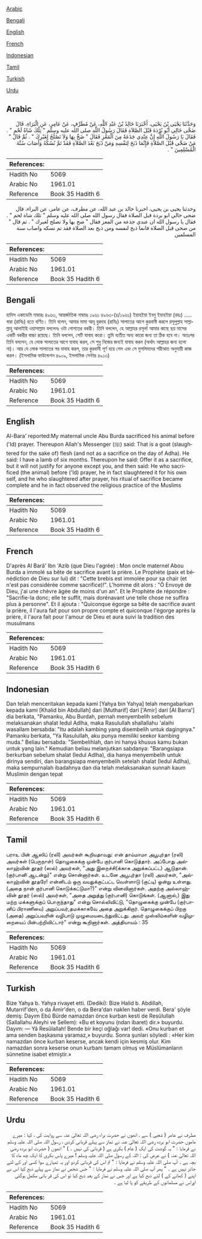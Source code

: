 [Arabic](#arabic)

[Bengali](#bengali)

[English](#english)

[French](#french)

[Indonesian](#indonesian)

[Tamil](#tamil)

[Turkish](#turkish)

[Urdu](#urdu)

## Arabic


<div dir="rtl" lang="ar" style={{fontSize:'larger',backgroundColor:'#f8f9fa',padding:20}}>
وَحَدَّثَنَا يَحْيَى بْنُ يَحْيَى، أَخْبَرَنَا خَالِدُ بْنُ عَبْدِ اللَّهِ، عَنْ مُطَرِّفٍ، عَنْ عَامِرٍ، عَنِ الْبَرَاءِ، قَالَ ضَحَّى خَالِي أَبُو بُرْدَةَ قَبْلَ الصَّلاَةِ فَقَالَ رَسُولُ اللَّهِ صلى الله عليه وسلم ‏"‏ تِلْكَ شَاةُ لَحْمٍ ‏"‏ ‏.‏ فَقَالَ يَا رَسُولَ اللَّهِ إِنَّ عِنْدِي جَذَعَةً مِنَ الْمَعْزِ فَقَالَ ‏"‏ ضَحِّ بِهَا وَلاَ تَصْلُحُ لِغَيْرِكَ ‏"‏ ‏.‏ ثُمَّ قَالَ ‏"‏ مَنْ ضَحَّى قَبْلَ الصَّلاَةِ فَإِنَّمَا ذَبَحَ لِنَفْسِهِ وَمَنْ ذَبَحَ بَعْدَ الصَّلاَةِ فَقَدْ تَمَّ نُسُكُهُ وَأَصَابَ سُنَّةَ الْمُسْلِمِينَ ‏"‏ ‏.‏
</div>
<div style={{backgroundColor:'#f8f9fa',padding:20, marginBottom: 10}}><table> <thead> <tr> <th>References:</th> <th></th> </tr> </thead> <tbody><tr><td>Hadith No</td><td>5069</td></tr><tr><td>Arabic No</td><td>1961.01</td></tr><tr><td>Reference</td><td>Book 35 Hadith 6</td></tr></tbody></table></div>


<div dir="rtl" lang="ar" style={{fontSize:'larger',backgroundColor:'#f8f9fa',padding:20}}>
وحدثنا يحيى بن يحيى، اخبرنا خالد بن عبد الله، عن مطرف، عن عامر، عن البراء، قال ضحى خالي ابو بردة قبل الصلاة فقال رسول الله صلى الله عليه وسلم " تلك شاة لحم " . فقال يا رسول الله ان عندي جذعة من المعز فقال " ضح بها ولا تصلح لغيرك " . ثم قال " من ضحى قبل الصلاة فانما ذبح لنفسه ومن ذبح بعد الصلاة فقد تم نسكه واصاب سنة المسلمين
</div>
<div style={{backgroundColor:'#f8f9fa',padding:20, marginBottom: 10}}><table> <thead> <tr> <th>References:</th> <th></th> </tr> </thead> <tbody><tr><td>Hadith No</td><td>5069</td></tr><tr><td>Arabic No</td><td>1961.01</td></tr><tr><td>Reference</td><td>Book 35 Hadith 6</td></tr></tbody></table></div>

## Bengali


<div dir="ltr" lang="bn" style={{fontSize:'larger',backgroundColor:'#f8f9fa',padding:20}}>
হাদিস একাডেমি নাম্বারঃ ৪৯৬৩, আন্তর্জাতিক নাম্বারঃ ১৯৬১ ৪৯৬৩-(৪/১৯৬১) ইয়াহইয়া ইবনু ইয়াহইয়া (রহঃ) ..... বারা (রাযিঃ) হতে বর্ণিত। তিনি বলেন, আমার মামা আবূ বুরদাহ (রাযিঃ) সালাতের আগে কুরবানী করলে রসূলুল্লাহ সাল্লাল্লাহু আলাইহি ওয়াসাল্লাম বললেনঃ ওটা গোশতের বকরী। তিনি বললেন, হে আল্লাহর রসূল! আমার কাছে ছয় মাসের একটি বকরীর বাচ্চা রয়েছে। তিনি বললেন, সেটি যাবাহ করো। তুমি ব্যতীত অন্য কারো জন্য তা ঠিক হবে না। অতঃপর তিনি বললেন, যে লোক সালাতের আগে যাবাহ করল, সে শুধু নিজের জন্যই যাবাহ করল (অর্থাৎ আল্লাহর জন্য হলো না)। আর যে লোক সালাতের পর যাবাহ করল, তার কুরবানী পূর্ণ হয়ে গেল এবং সে মুসলিমদের শরীআত অনুযায়ী কাজ করল। (ইসলামিক ফাউন্ডেশন ৪৯০৯, ইসলামিক সেন্টার ৪৯১৩)
</div>
<div style={{backgroundColor:'#f8f9fa',padding:20, marginBottom: 10}}><table> <thead> <tr> <th>References:</th> <th></th> </tr> </thead> <tbody><tr><td>Hadith No</td><td>5069</td></tr><tr><td>Arabic No</td><td>1961.01</td></tr><tr><td>Reference</td><td>Book 35 Hadith 6</td></tr></tbody></table></div>

## English


<div dir="ltr" lang="en" style={{fontSize:'larger',backgroundColor:'#f8f9fa',padding:20}}>
Al-Bara' reported:My maternal uncle Abu Burda sacrificed his animal before ('Id) prayer. Thereupon Allah's Messenger (ﷺ) said: That is a goat (slaughtered for the sake of) flesh (and not as a sacrifice on the day of Adha). He said: I have a lamb of six months. Thereupon he said: Offer it as a sacrifice, but it will not justify for anyone except you, and then said: He who sacrificed (the animal) before ('Id) prayer, he in fact slaughtered it for his own self, and he who slaughtered after prayer, his ritual of sacrifice became complete and he in fact observed the religious practice of the Muslims
</div>
<div style={{backgroundColor:'#f8f9fa',padding:20, marginBottom: 10}}><table> <thead> <tr> <th>References:</th> <th></th> </tr> </thead> <tbody><tr><td>Hadith No</td><td>5069</td></tr><tr><td>Arabic No</td><td>1961.01</td></tr><tr><td>Reference</td><td>Book 35 Hadith 6</td></tr></tbody></table></div>

## French


<div dir="ltr" lang="fr" style={{fontSize:'larger',backgroundColor:'#f8f9fa',padding:20}}>
D'après Al Barâ' Ibn 'Azib (que Dieu l'agrée) : Mon oncle maternel Abou Burda a immolé sa bête de sacrifice avant la prière. Le Prophète (paix et bénédiction de Dieu sur lui) dit : "Cette brebis est immolée pour sa chair (et n'est pas considérée comme sacrifice)!". L'homme dit alors : "Ô Envoyé de Dieu, j'ai une chèvre âgée de moins d'un an". Et le Prophète de répondre : "Sacrifie-la donc; elle te suffit, mais dorénavant une telle chose ne suffira plus à personne". Et il ajouta : "Quiconque égorge sa bête de sacrifice avant la prière, il l'aura fait pour son propre compte et quiconque l'égorge après la prière, il l'aura fait pour l'amour de Dieu et aura suivi la tradition des musulmans
</div>
<div style={{backgroundColor:'#f8f9fa',padding:20, marginBottom: 10}}><table> <thead> <tr> <th>References:</th> <th></th> </tr> </thead> <tbody><tr><td>Hadith No</td><td>5069</td></tr><tr><td>Arabic No</td><td>1961.01</td></tr><tr><td>Reference</td><td>Book 35 Hadith 6</td></tr></tbody></table></div>

## Indonesian


<div dir="ltr" lang="id" style={{fontSize:'larger',backgroundColor:'#f8f9fa',padding:20}}>
Dan telah menceritakan kepada kami [Yahya bin Yahya] telah mengabarkan kepada kami [Khalid bin Abdullah] dari [Mutharif] dari ['Amir] dari [Al Barra'] dia berkata, "Pamanku, Abu Burdah, pernah menyembelih sebelum melaksanakan shalat Iedul Adlha, maka Rasulullah shallallahu 'alaihi wasallam bersabda: "Itu adalah kambing yang disembelih untuk dagingnya." Pamanku berkata, "Ya Rasulullah, aku punya memiliki seekor kambing muda." Beliau bersabda: "Sembelihlah, dan ini hanya khusus kamu bukan untuk yang lain." Kemudian beliau melanjutkan sabdanya: "Barangsiapa berkurban sebelum shalat (Iedul Adlha), dia hanya menyembelih untuk dirinya sendiri, dan barangsiapa menyembelih setelah shalat (Iedul Adlha), maka sempurnalah ibadahnya dan dia telah melaksanakan sunnah kaum Muslimin dengan tepat
</div>
<div style={{backgroundColor:'#f8f9fa',padding:20, marginBottom: 10}}><table> <thead> <tr> <th>References:</th> <th></th> </tr> </thead> <tbody><tr><td>Hadith No</td><td>5069</td></tr><tr><td>Arabic No</td><td>1961.01</td></tr><tr><td>Reference</td><td>Book 35 Hadith 6</td></tr></tbody></table></div>

## Tamil


<div dir="ltr" lang="ta" style={{fontSize:'larger',backgroundColor:'#f8f9fa',padding:20}}>
பராஉ பின் ஆஸிப் (ரலி) அவர்கள் கூறியதாவது: என் தாய்மாமா அபூபுர்தா (ரலி) அவர்கள் (பெருநாள்) தொழுகைக்கு முன்பே குர்பானி கொடுத்தார். அப்போது அல்லாஹ்வின் தூதர் (ஸல்) அவர்கள், "அது இறைச்சி(க்காக அறுக்கப்பட்ட) ஆடுதான். (குர்பானி ஆடன்று)" என்று சொன்னார்கள். உடனே அபூபுர்தா (ரலி) அவர்கள், "அல்லாஹ்வின் தூதரே! என்னிடம் ஒரு வயதுக்குட்பட்ட வெள்ளாடு (குட்டி) ஒன்று உள்ளது. (அதை நான் குர்பானி கொடுக்கட்டுமா?)" என்று வினவினார்கள். அதற்கு அல்லாஹ்வின் தூதர் (ஸல்) அவர்கள், "அதை அறுத்து (குர்பானி) கொடுங்கள். (ஆனால்,) இது மற்ற மக்களுக்குப் பொருந்தாது" என்று சொல்லிவிட்டு, "தொழுகைக்கு முன்பே (குர்பானிப் பிராணியை) அறுப்பவர்,தமக்காகவே அதை அறுக்கிறார். தொழுகைக்குப் பிறகு (அதை) அறுப்பவரின் வழிபாடு முழுமையடைந்துவிட்டது. அவர் முஸ்லிம்களின் வழிமுறையைப் பின்பற்றிவிட்டார்" என்று கூறினார்கள். அத்தியாயம் : 35
</div>
<div style={{backgroundColor:'#f8f9fa',padding:20, marginBottom: 10}}><table> <thead> <tr> <th>References:</th> <th></th> </tr> </thead> <tbody><tr><td>Hadith No</td><td>5069</td></tr><tr><td>Arabic No</td><td>1961.01</td></tr><tr><td>Reference</td><td>Book 35 Hadith 6</td></tr></tbody></table></div>

## Turkish


<div dir="ltr" lang="tr" style={{fontSize:'larger',backgroundColor:'#f8f9fa',padding:20}}>
Bize Yahya b. Yahya rivayet etti. (Dediki): Bize Halid b. Abdillah, Mutarrif'den, o da Âmir'den, o da Bera'dan naklen haber verdi. Bera' şöyle demiş: Dayım Ebû Bürde namazdan önce kurban kesti de Resûlullah (Sallallahu Aleyhi ve Sellem): «Bu et koyunu (ndan ibaret) dir.» buyurdu. Dayım: — Yâ Resûlallah! Bende bir keçi oğlağı var! dedi. «Onu kurban et ama senden başkasına yaramaz,» buyurdu. Sonra şunları söyledi : «Her kim namazdan önce kurban keserse, ancak kendi için kesmiş olur. Kim namazdan sonra keserse onun kurbanı tamam olmuş ve Müslümanların sünnetine isabet etmiştir.»
</div>
<div style={{backgroundColor:'#f8f9fa',padding:20, marginBottom: 10}}><table> <thead> <tr> <th>References:</th> <th></th> </tr> </thead> <tbody><tr><td>Hadith No</td><td>5069</td></tr><tr><td>Arabic No</td><td>1961.01</td></tr><tr><td>Reference</td><td>Book 35 Hadith 6</td></tr></tbody></table></div>

## Urdu


<div dir="rtl" lang="ur" style={{fontSize:'larger',backgroundColor:'#f8f9fa',padding:20}}>
مطرف نے عامر ( شعبی ) سے ، انھوں نے حضرت براء رضی اللہ تعالیٰ عنہ سے روایت کی ، کہا : میرے ماموں حضرت ابو بردہ رضی اللہ تعالیٰ عنہ نے نماز سے پہلے قربانی کردی ، رسول اللہ صلی اللہ علیہ وسلم نے فرمایا : " یہ گوشت کی ایک ( عام ) بکری ہے ( قربانی کی نہیں ۔ ) " انھوں ( حضرت ابو بردہ رضی اللہ تعالیٰ عنہ ) نے عرض کی : اللہ کے رسول صلی اللہ علیہ وسلم ! میرے پاس بکری کا ایک چھ ماہ کا بچہ ہے ۔ آپ صلی اللہ علیہ وسلم نے فرمایا : " تم اس کی قربانی کردو اور یہ تمہارے سوا کسی اور کے لئے جائز نہیں ہے ۔ " پھر آپ صلی اللہ علیہ وسلم نے فرمایا : " جس شخص نے نماز سے پہلے ذبح کیا اس نے اپنے ( کھانے کے ) لئے ذبح کیا ہے اور جس نے نماز کے بعد ذبح کیا تو اس کی قر بانی مکمل ہوگئی اوراس نے مسلمانوں کے طریقے کو پا لیا ہے ۔
</div>
<div style={{backgroundColor:'#f8f9fa',padding:20, marginBottom: 10}}><table> <thead> <tr> <th>References:</th> <th></th> </tr> </thead> <tbody><tr><td>Hadith No</td><td>5069</td></tr><tr><td>Arabic No</td><td>1961.01</td></tr><tr><td>Reference</td><td>Book 35 Hadith 6</td></tr></tbody></table></div>